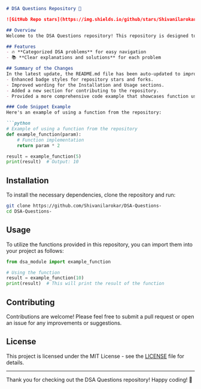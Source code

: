 ```markdown
# DSA Questions Repository 🚀

![GitHub Repo stars](https://img.shields.io/github/stars/Shivanilarokar/DSA-Questions-?style=social) ![GitHub forks](https://img.shields.io/github/forks/Shivanilarokar/DSA-Questions-?style=social)

## Overview
Welcome to the DSA Questions repository! This repository is designed to provide a collection of Data Structures and Algorithms (DSA) problems, complete with clear explanations and solutions. It aims to enhance your coding skills and prepare you for interviews.

## Features
- 🔥 **Categorized DSA problems** for easy navigation
- 📚 **Clear explanations and solutions** for each problem

## Summary of the Changes
In the latest update, the README.md file has been auto-updated to improve clarity and provide better guidance for users. Key changes include:
- Enhanced badge styles for repository stars and forks.
- Improved wording for the Installation and Usage sections.
- Added a new section for contributing to the repository.
- Provided a more comprehensive code example that showcases function usage.

### Code Snippet Example
Here's an example of using a function from the repository:

```python
# Example of using a function from the repository
def example_function(param):
    # Function implementation
    return param * 2

result = example_function(5)
print(result)  # Output: 10
```

## Installation
To install the necessary dependencies, clone the repository and run:

```bash
git clone https://github.com/Shivanilarokar/DSA-Questions-
cd DSA-Questions-
```

## Usage
To utilize the functions provided in this repository, you can import them into your project as follows:

```python
from dsa_module import example_function

# Using the function
result = example_function(10)
print(result)  # This will print the result of the function
```

## Contributing
Contributions are welcome! Please feel free to submit a pull request or open an issue for any improvements or suggestions.

## License
This project is licensed under the MIT License - see the [LICENSE](LICENSE) file for details.

---

Thank you for checking out the DSA Questions repository! Happy coding! 🎉
```